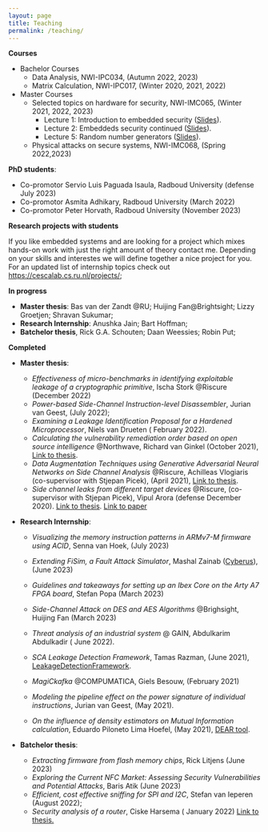 ```yaml
---
layout: page
title: Teaching
permalink: /teaching/
---
```


 **Courses**

- Bachelor Courses
  - Data Analysis, NWI-IPC034, (Autumn 2022, 2023)
  - Matrix Calculation, NWI-IPC017, (Winter 2020, 2021, 2022)
- Master Courses
  - Selected topics on hardware for security, NWI-IMC065, (Winter 2021, 2022, 2023)
    - Lecture 1: Introduction to embedded security ([Slides](https://github.com/ileanabuhan/talks_slides/blob/main/lectures/Lecture_1_handout.pdf)).
    - Lecture 2: Embeddeds security continued ([Slides](https://github.com/ileanabuhan/talks_slides/blob/main/lectures/Lecture_2_handout.pdf)).
    - Lecture 5: Random number generators ([Slides](https://github.com/ileanabuhan/talks_slides/blob/main/lectures/Lecture_5_handout.pdf)).
  - Physical attacks on secure systems, NWI-IMC068, (Spring 2022,2023)

**PhD students**: 

- Co-promotor Servio Luis Paguada Isaula,  Radboud University (defense July 2023)
- Co-promotor Asmita Adhikary,  Radboud University (March 2022)
- Co-promotor Peter Horvath,  Radboud University (November 2023)

**Research projects with students**

If you like embedded systems and are looking for a project which mixes hands-on work with just the right amount of theory contact me. Depending on your skills and interestes we will define together a nice project for you. For an updated list of internship topics check out https://cescalab.cs.ru.nl/projects/; 

**In progress**

- **Master thesis**: Bas van der Zandt @RU; Huijing Fan@Brightsight;  Lizzy Groetjen;  Shravan Sukumar; 
- **Research Internship**:  Anushka Jain; Bart Hoffman; 
- **Batchelor thesis**, Rick G.A. Schouten;  Daan Weessies; Robin Put; 

**Completed**

- **Master thesis**: 

  - *Effectiveness of micro-benchmarks in identifying exploitable leakage of a cryptographic primitive*, Ischa Stork @Riscure (December 2022) 
  - *Power-based Side-Channel Instruction-level Disassembler*, Jurian van Geest, (July 2022); 
  - *Examining a Leakage Identification Proposal for a Hardened Microprocessor*,  Niels van Drueten ( February 2022).
  - *Calculating the vulnerability remediation order based on open source intelligence* @Northwave, Richard van Ginkel (October 2021), [Link to thesis](https://www.ru.nl/publish/pages/769526/richard_van_ginkel.pdf).
  - *Data Augmentation Techniques using Generative Adversarial Neural Networks on Side Channel Analysis* @Riscure, Achilleas Vlogiaris (co-supervisor with Stjepan Picek), (April 2021), [Link to thesis](https://repository.tudelft.nl/islandora/object/uuid%3Ad2d00b11-cea1-466e-9b17-2b244e33be25).
  - *Side­ channel leaks from different target devices* @Riscure, (co-supervisor with Stjepan Picek), Vipul Arora (defense December 2020).  [Link to thesis](https://repository.tudelft.nl/islandora/object/uuid:5566f6d5-2cee-4f5c-b047-7c8e36e8306f?collection=education). [Link to paper](https://eprint.iacr.org/2021/905)
  
- **Research Internship**: 

  * *Visualizing the memory instruction patterns in ARMv7-M firmware using ACID*, Senna van Hoek, (July 2023)

  * *Extending FiSim, a Fault Attack Simulator*, Mashal Zainab ([Cyberus](https://ec.europa.eu/info/funding-tenders/opportunities/portal/screen/how-to-participate/org-details/999999999/project/101049712/program/43353764/details)), (June 2023)

  * *Guidelines and takeaways for setting up an Ibex Core on the Arty A7 FPGA board*, Stefan Popa (March 2023)

  * *Side-Channel Attack on DES and AES Algorithms* @Brighsight,  Huijing Fan (March 2023)

  * *Threat analysis of an industrial system*  @ GAIN, Abdulkarim Abdulkadir ( June 2022). 

  * *SCA Leakage Detection Framework*,  Tamas Razman, (June 2021),  [LeakageDetectionFramework](https://github.com/RazePerson/sca-leakage-detection-framework).
  * *MagiCkafka* @COMPUMATICA, Giels Besouw, (February 2021)
  * *Modeling the pipeline effect on the power signature of individual instructions*,  Jurian van Geest, (May 2021).
  * *On the influence of density estimators on Mutual Information calculation*,  Eduardo Piloneto Lima Hoefel, (May 2021), [DEAR tool](https://github.com/eduardoHoefel/dear-tool).

- **Batchelor thesis**: 

  - *Extracting firmware from flash memory chips*, Rick Litjens (June 2023)
  - *Exploring the Current NFC Market: Assessing Security Vulnerabilities and Potential Attacks*, Baris Atik (June 2023)
  - *Efficient, cost effective sniffing for SPI and I2C*,  Stefan van Ieperen (August 2022);
  
  * *Security analysis of a router*, Ciske Harsema ( January 2022) [Link to thesis.](https://www.cs.ru.nl/bachelors-theses/)



